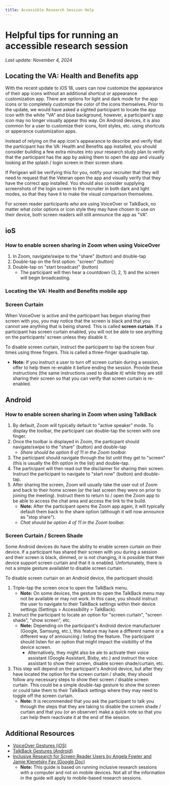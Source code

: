 ```yaml
---
title: Accessible Research Session Help
---
```


# Helpful tips for running an accessible research session

*Last update: November 4, 2024*

## Locating the VA: Health and Benefits app
With the recent update to iOS 18, users can now customize the appearance of their app icons without an additional shortcut or appearance customization app. There are options for light and dark mode for the app icons or to completely customize the color of the icons themselves. Prior to the update, we would have asked a sighted participant to locate the app icon with the white "VA" and blue background, however, a participant's app icon may no longer visually appear this way. On Android devices, it is also common for a user to customize their icons, font styles, etc. using shortcuts or apperance customization apps.

Instead of relying on the app icon's appearance to describe and verify that the participant has the VA: Health and Benefits app installed, you should consider building a few extra minutes into your research study plan to verify that the participant has the app by asking them to open the app and visually looking at the splash / login screen in their screen share.

If Perigean will be verifying this for you, notify your recruiter that they will need to request that the Veteran open the app and visually verify that they have the correct app installed. You should also consider supplying screenshots of the login screen to the recruiter in both dark and light modes, so that they have it to make the visual comparison themselves.

For screen reader participants who are using VoiceOver or TalkBack, no matter what color options or icon style they may have chosen to use on their device, both screen readers will still announce the app as "VA".


## ioS

### How to enable screen sharing in Zoom when using VoiceOver
1. In Zoom, navigate/swipe to the "share" (button) and double-tap
2. Double-tap on the first option: "screen" (button)
3. Double-tap on "start broadcast" (button)
    - The participant will then hear a countdown (3, 2, 1) and the screen will begin broadcasting.

### Locating the VA: Health and Benefits mobile app

### Screen Curtain
When VoiceOver is active and the participant has begun sharing their screen with you, you may notice that the screen is black and that you cannot see anything that is being shared. This is called **screen curtain**. If a participant has screen curtain enabled, you will not be able to see anything on the participants' screen unless they disable it. 

To disable screen curtain, instruct the participant to tap the screen four times using three fingers. This is called a three-finger quadruple tap.
- **Note:** If you instruct a user to turn off screen curtain during a session, offer to help them re-enable it before ending the session. Provide these instructions (the same instructions used to disable it) while they are still sharing their screen so that you can verify that screen curtain is re-enabled.

## Android

### How to enable screen sharing in Zoom when using TalkBack
1. By default, Zoom will typically default to "active speaker" mode. To display the toolbar, the participant can double-tap the screen with one finger.
2. Once the toolbar is displayed in Zoom, the particpant should navigate/swipe to the "share" (button) and double-tap
    - _Share should be option 6 of 11 in the Zoom toolbar._
3. The participant should navigate through the list until they get to "screen" (this is usually the 6th option in the list) and double-tap.
4. The participant will then read out the disclaimer for sharing their screen. Instruct the participant to navigate to "start now" (button) and double-tap.
5. After sharing the screen, Zoom will usually take the user out of Zoom and back to their home screen (or the last screen they were on prior to joining the meeting). Instruct them to return to / open the Zoom app to be able to access the chat area and access the link to the build.
    - **Note:** After the participant opens the Zoom app again, it will typically default them back to the share option (although it will now announce as "stop share"). 
    - _Chat should be option 4 of 11 in the Zoom toolbar._

### Screen Curtain / Screen Shade
Some Android devices do have the ability to enable screen curtain on their device. If a participant has shared their screen with you during a session and their screen is black, dimmed, or is not changing, it is possible that their device support screen curtain and that it is enabled. Unfortunately, there is not a simple gesture availablet to disable screen curtain.

To disable screen curtain on an Android device, the participant should:
1. Triple-tap the screen once to open the TalkBack menu.
    - **Note:** On some devices, the gesture to open the TalkBack menu may not be available or may not work. In this case, you should instruct the user to navigate to their TalkBack settings within their device settings (Settings > Accessibility > TalkBack).
2. Instruct the participant to locate an option for "screen curtain", "screen shade", "show screen", etc.
    - **Note:** Depending on the participant's Android device manufacturer (Google, Samsung, etc.), this feature may have a different name or a different way of announcing / listing the feature. The participant should listen for an option that might impact the visibility of the device screen.
        - Alternatively, they might also be ale to activate their voice assistant (Google Assistant, Bixby, etc.) and instruct the voice assistant to show their screen, disable screen shade/curtain, etc.
3. This step will depend on the participant's Android device, but after they have located the option for the screen curtain / shade, they should follow any necessary steps to show their screen / disable screen curtain. This could be a simple double-tap gesture to show the screen or could take them to their TalkBack settings where they may need to toggle off the screen curtain.
    - **Note:** It is recommended that you ask the participant to talk you through the steps that they are taking to disable the screen shade / curtain and that you (or an observer) make a quick note so that you can help them reactivate it at the end of the session.

## Additional Resources
- [VoiceOver Gestures (iOS)](https://support.apple.com/guide/iphone/use-voiceover-gestures-iph3e2e2281/ios)
- [TalkBack Gestures (Android)](https://support.google.com/accessibility/android/answer/6151827?hl=en)
- [Inclusive Research for Screen Reader Users by Angela Fowler and Jamie Klenetsky Fay (Google Doc)](https://docs.google.com/document/d/1KvXZqzTm_Go1ZjzCmo8lNqe6Y2QOB9-9bt-RWsojGI0/edit?usp=sharing)
    - **Note:** This guide is based on running inclusive research sessions with a computer and not on mobile devices. Not all of the information in the guide will apply to mobile-based research sessions.